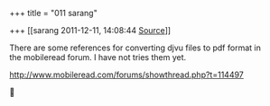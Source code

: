+++
title = "011 sarang"

+++
[[sarang	2011-12-11, 14:08:44 [Source](https://groups.google.com/g/samskrita/c/zX0JxgJrIkI)]]



There are some references for converting djvu files to pdf format in  
the mobileread forum. I have not tries them yet.

<http://www.mobileread.com/forums/showthread.php?t=114497>



